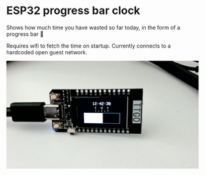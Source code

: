 
# ESP32 progress bar clock

Shows how much time you have wasted so far today, in the form of a progress bar 🙂

Requires wifi to fetch the time on startup. Currently connects to a hardcoded open guest network.

![pic1](/.github/screenshots/screenshot1.jpg)
